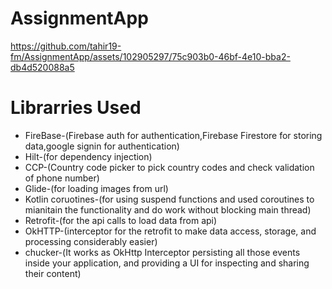 # AssignmentApp
https://github.com/tahir19-fm/AssignmentApp/assets/102905297/75c903b0-46bf-4e10-bba2-db4d520088a5

# Librarries Used
* FireBase-(Firebase auth for authentication,Firebase Firestore for storing data,google signin for authentication)
* Hilt-(for dependency injection)
* CCP-(Country code picker to pick country codes and check validation of phone number)
* Glide-(for loading images from url)
* Kotlin coruotines-(for using suspend functions and used coroutines to mianitain the functionality and do work without blocking main thread)
* Retrofit-(for the api calls to load data from api)
* OkHTTP-(interceptor for the retrofit to make data access, storage, and processing considerably easier)
* chucker-(It works as OkHttp Interceptor persisting all those events inside your application, and providing a UI for inspecting and sharing their content)
